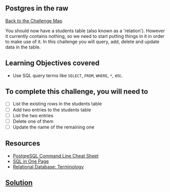 ## Postgres in the raw

[Back to the Challenge Map](0_challenge_map.md)

You should now have a students table (also known as a 'relation').  However it currently contains nothing, so we need to start putting things in it in order to make use of it. In this challenge you will query, add, delete and update data in the table.

## Learning Objectives covered

* Use SQL query terms like `SELECT`, `FROM`, `WHERE`, `*`, etc.

## To complete this challenge, you will need to

- [ ] List the existing rows in the students table
- [ ] Add two entries to the students table
- [ ] List the two entries
- [ ] Delete one of them
- [ ] Update the name of the remaining one

## Resources

* [PostgreSQL Command Line Cheat Sheet](http://blog.jasonmeridth.com/posts/postgresql-command-line-cheat-sheet/)
* [SQL in One Page](http://www.cheat-sheets.org/sites/sql.su/)
* [Relational Database: Terminology](https://en.wikipedia.org/wiki/Relational_database#Terminology)

## [Solution](solutions/05.md)
